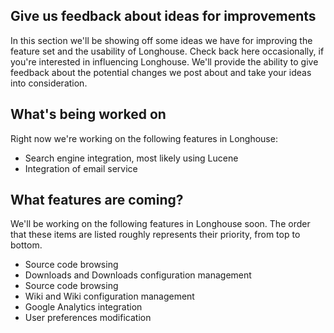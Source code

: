 ## Give us feedback about ideas for improvements ##

In this section we'll be showing off some ideas we have for improving the feature set and the
usability of Longhouse. Check back here occasionally, if you're interested in influencing
Longhouse. We'll provide the ability to give feedback about the potential changes we post about
and take your ideas into consideration.

## What's being worked on ##

Right now we're working on the following features in Longhouse:
  * Search engine integration, most likely using Lucene
  * Integration of email service

## What features are coming? ##

We'll be working on the following features in Longhouse soon. The order that these items are listed
roughly represents their priority, from top to bottom.
  * Source code browsing
  * Downloads and Downloads configuration management
  * Source code browsing
  * Wiki and Wiki configuration management
  * Google Analytics integration
  * User preferences modification